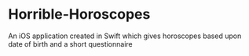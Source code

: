 # Horrible-Horoscopes
An iOS application created in Swift which gives horoscopes based upon date of birth and a short questionnaire

